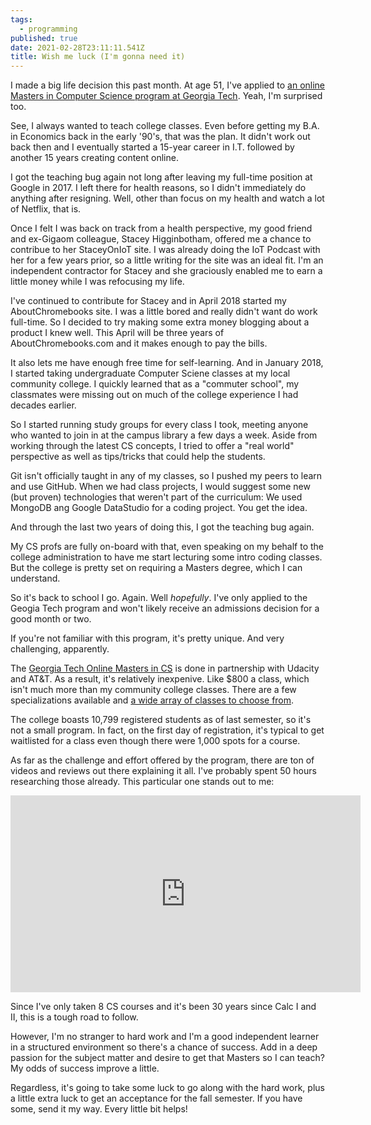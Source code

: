 ```yaml
---
tags:
  - programming
published: true
date: 2021-02-28T23:11:11.541Z
title: Wish me luck (I'm gonna need it)
---
```

I made a big life decision this past month. At age 51, I've applied to [an online Masters in Computer Science program at Georgia Tech](https://omscs.gatech.edu). Yeah, I'm surprised too.

See, I always wanted to teach college classes. Even before getting my B.A. in Economics back in the early '90's, that was the plan. It didn't work out back then and I eventually started a 15-year career in I.T. followed by another 15 years creating content online.

I got the teaching bug again not long after leaving my full-time position at Google in 2017. I left there for health reasons, so I didn't immediately do anything after resigning. Well, other than focus on my health and watch a lot of Netflix, that is.

Once I felt I was back on track from a health perspective, my good friend and ex-Gigaom colleague, Stacey Higginbotham, offered me a chance to contribue to her StaceyOnIoT site. I was already doing the IoT Podcast with her for a few years prior, so a little writing for the site was an ideal fit. I'm an independent contractor for Stacey and she graciously enabled me to earn a little money while I was refocusing my life.

I've continued to contribute for Stacey and in April 2018 started my AboutChromebooks site. I was a little bored and really didn't want do work full-time. So I decided to try making some extra money blogging about a product I knew well. This April will be three years of AboutChromebooks.com and it makes enough to pay the bills.

It also lets me have enough free time for self-learning. And in January 2018, I started taking undergraduate Computer Sciene classes at my local community college. I quickly learned that as a "commuter school", my classmates were missing out on much of the college experience I had decades earlier.

So I started running study groups for every class I took, meeting anyone who wanted to join in at the campus library a few days a week. Aside from working through the latest CS concepts, I tried to offer a "real world" perspective as well as tips/tricks that could help the students. 

Git isn't officially taught in any of my classes, so I pushed my peers to learn and use GitHub. When we had class projects, I would suggest some new (but proven) technologies that weren't part of the curriculum: We used MongoDB ang Google DataStudio for a coding project. You get the idea.

And through the last two years of doing this, I got the teaching bug again.

My CS profs are fully on-board with that, even speaking on my behalf to the college administration to have me start lecturing some intro coding classes. But the college is pretty set on requiring a Masters degree, which I can understand.

So it's back to school I go. Again. Well *hopefully*. I've only applied to the Geogia Tech program and won't likely receive an admissions decision for a good month or two.

If you're not familiar with this program, it's pretty unique. And very challenging, apparently.

The [Georgia Tech Online Masters in CS](https://omscs.gatech.edu) is done in partnership with Udacity and AT&T. As a result, it's relatively inexpenive. Like $800 a class, which isn't much more than my community college classes. There are a few specializations available and [a wide array of classes to choose from](https://omscs.gatech.edu/current-courses). 

The college boasts 10,799 registered students as of last semester, so it's not a small program. In fact, on the first day of registration, it's typical to get waitlisted for a class even though there were 1,000 spots for a course. 

As far as the challenge and effort offered by the program, there are ton of videos and reviews out there explaining it all. I've probably spent 50 hours researching those already. This particular one stands out to me:

<iframe width="560" height="315" src="https://www.youtube.com/embed/AwdPsUDTO-0" frameborder="0" allow="accelerometer; autoplay; clipboard-write; encrypted-media; gyroscope; picture-in-picture" allowfullscreen></iframe>

Since I've only taken 8 CS courses and it's been 30 years since Calc I and II, this is a tough road to follow. 

However, I'm no stranger to hard work and I'm a good independent learner in a structured environment so there's a chance of success. Add in a deep passion for the subject matter and desire to get that Masters so I can teach? My odds of success improve a little.

Regardless, it's going to take some luck to go along with the hard work, plus a little extra luck to get an acceptance for the fall semester. If you have some, send it my way. Every little bit helps!